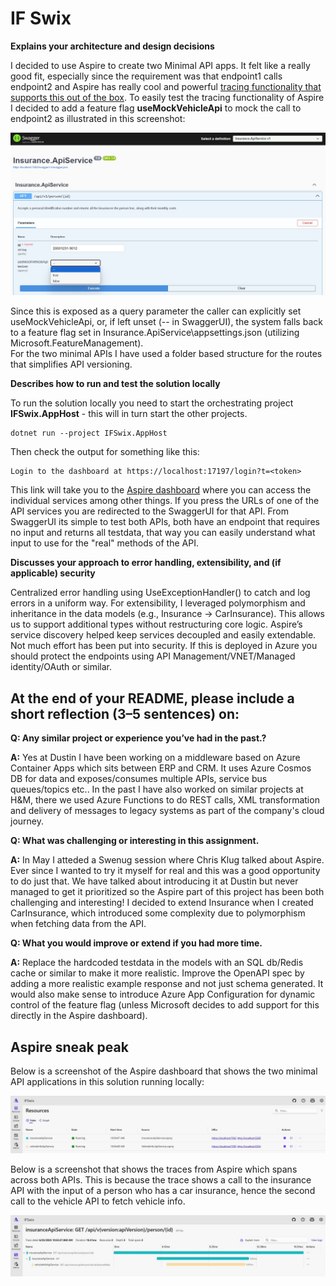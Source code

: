 # IF Swix
**Explains your architecture and design decisions**

I decided to use Aspire to create two Minimal API apps. It felt like a really good fit, especially since the requirement was that endpoint1 calls endpoint2 and Aspire has really cool and powerful [tracing functionality that supports this out of the box](#aspiretraces). To easily test the tracing functionality of Aspire I decided to add a feature flag **useMockVehicleApi** to mock the call to endpoint2 as illustrated in this screenshot:

![Feature Flag](docs/InsuranceAPI_FeatureFlag.jpg)

Since this is exposed as a query parameter the caller can explicitly set useMockVehicleApi, or, if left unset (-- in SwaggerUI), the system falls back to a feature flag set in Insurance.ApiService\appsettings.json (utilizing Microsoft.FeatureManagement).  
For the two minimal APIs I have used a folder based structure for the routes that simplifies API versioning.

**Describes how to run and test the solution locally**

To run the solution locally you need to start the orchestrating project **IFSwix.AppHost** - this will in turn start the other projects.
```
dotnet run --project IFSwix.AppHost
```
Then check the output for something like this:
```
Login to the dashboard at https://localhost:17197/login?t=<token>
```
This link will take you to the [Aspire dashboard](#aspiredashboard) where you can access the individual services among other things. If you press the URLs of one of the API services you are redirected to the SwaggerUI for that API. From SwaggerUI its simple to test both APIs, both have an endpoint that requires no input and returns all testdata, that way you can easily understand what input to use for the "real" methods of the API. 

**Discusses your approach to error handling, extensibility, and (if applicable) security**

Centralized error handling using UseExceptionHandler() to catch and log errors in a uniform way.
For extensibility, I leveraged polymorphism and inheritance in the data models (e.g., Insurance → CarInsurance). This allows us to support additional types without restructuring core logic. Aspire’s service discovery helped keep services decoupled and easily extendable. 
Not much effort has been put into security. If this is deployed in Azure you should protect the endpoints using API Management/VNET/Managed identity/OAuth or similar.


## At the end of your README, please include a short reflection (3–5 sentences) on:
**Q: Any similar project or experience you’ve had in the past.?**

**A:** Yes at Dustin I have been working on a middleware based on Azure Container Apps which sits between ERP and CRM. It uses Azure Cosmos DB for data and exposes/consumes multiple APIs, service bus queues/topics etc..
In the past I have also worked on similar projects at H&M, there we used Azure Functions to do REST calls, XML transformation and delivery of messages to legacy systems as part of the company's cloud journey.


**Q: What was challenging or interesting in this assignment.**

**A:** In May I atteded a Swenug session where Chris Klug talked about Aspire. Ever since I wanted to try it myself for real and this was a good opportunity to do just that. We have talked about introducing it at Dustin but never managed to get it prioritized so the Aspire part of this project has been both challenging and interesting! I decided to extend Insurance when I created CarInsurance, which introduced some complexity due to polymorphism when fetching data from the API.


**Q: What you would improve or extend if you had more time.**

**A:** Replace the hardcoded testdata in the models with an SQL db/Redis cache or similar to make it more realistic. Improve the OpenAPI spec by adding a more realistic example response and not just schema generated. It would also make sense to introduce Azure App Configuration for dynamic control of the feature flag (unless Microsoft decides to add support for this directly in the Aspire dashboard).


## Aspire sneak peak

Below is a screenshot of the Aspire dashboard that shows the two minimal API applications in this solution running locally:

<a name="aspiredashboard"></a>![Aspire resources](docs/Aspire_resources.jpg)

Below is a screenshot that shows the traces from Aspire which spans across both APIs. This is because the trace shows a call to the insurance API with the input of a person who has a car insurance, hence the second call to the vehicle API to fetch vehicle info.

<a name="aspiretraces"></a>![Aspire traces](docs/Aspire_traces.jpg)